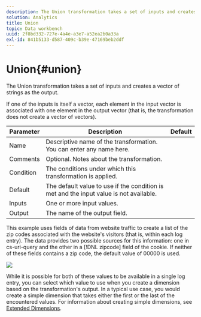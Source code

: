 ```yaml
---
description: The Union transformation takes a set of inputs and creates a vector of strings as the output.
solution: Analytics
title: Union
topic: Data workbench
uuid: 2f8bd332-727e-4a4e-a3e7-a52ea2b0a33a
exl-id: 841b5133-d587-409c-b39e-47169beb2ddf
---
```

# Union{#union}

The Union transformation takes a set of inputs and creates a vector of strings as the output.

 If one of the inputs is itself a vector, each element in the input vector is associated with one element in the output vector (that is, the transformation does not create a vector of vectors).

|  Parameter  | Description  | Default  |
|---|---|---|
|  Name  | Descriptive name of the transformation. You can enter any name here.  | |
|  Comments  | Optional. Notes about the transformation.  | |
|  Condition  | The conditions under which this transformation is applied.  | |
|  Default  | The default value to use if the condition is met and the input value is not available.  | |
|  Inputs  | One or more input values.  | |
|  Output  | The name of the output field.  | |

This example uses fields of data from website traffic to create a list of the zip codes associated with the website's visitors (that is, within each log entry). The data provides two possible sources for this information: one in cs-uri-query and the other in a [!DNL zipcode] field of the cookie. If neither of these fields contains a zip code, the default value of 00000 is used.

![](assets/cfg_TransformationType_Union.png)

While it is possible for both of these values to be available in a single log entry, you can select which value to use when you create a dimension based on the transformation's output. In a typical use case, you would create a simple dimension that takes either the first or the last of the encountered values. For information about creating simple dimensions, see [Extended Dimensions](../../../../../home/c-dataset-const-proc/c-ex-dim/c-abt-ex-dim.md).

